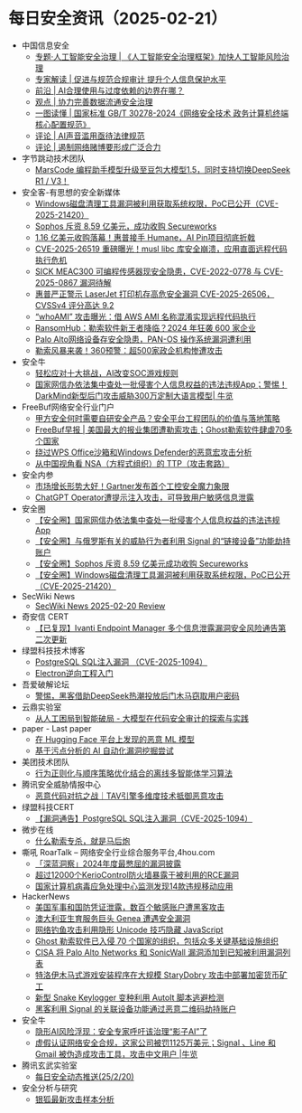 # 每日安全资讯（2025-02-21）

- 中国信息安全
  - [专题·人工智能安全治理 | 《人工智能安全治理框架》加快人工智能风险治理](https://mp.weixin.qq.com/s?__biz=MzA5MzE5MDAzOA==&mid=2664237109&idx=1&sn=9bef6f018d288a80e46abb3ee19293a6&chksm=8b580accbc2f83da6db6f93d51aa24cd468c27a5cae7d2428b560f1f8071f6af2c42d782838c&scene=58&subscene=0#rd)
  - [专家解读 | 促进与规范合规审计 提升个人信息保护水平](https://mp.weixin.qq.com/s?__biz=MzA5MzE5MDAzOA==&mid=2664237109&idx=2&sn=491b97663269c9eec4ba0c9c41ef93a5&chksm=8b580accbc2f83da88a31491680598911728e71883dc657fa575cec8bbf69f0c1606261dcac1&scene=58&subscene=0#rd)
  - [前沿 | AI合理使用与过度依赖的边界在哪？](https://mp.weixin.qq.com/s?__biz=MzA5MzE5MDAzOA==&mid=2664237109&idx=3&sn=2c0e4e40df4a10342c4532a9f622dcaf&chksm=8b580accbc2f83da351b38cde8da8225e5c9b272d3960114b7e3df9cb7e26f1d5dde3d7d7548&scene=58&subscene=0#rd)
  - [观点 | 协力完善数据流通安全治理](https://mp.weixin.qq.com/s?__biz=MzA5MzE5MDAzOA==&mid=2664237109&idx=4&sn=21ac92cf8dd1a6baab84b4b92f44839d&chksm=8b580accbc2f83da13dc61e0e681647ce41109ceffdfea64c209d0f956fe7958cc33f8a52c0e&scene=58&subscene=0#rd)
  - [一图读懂 | 国家标准 GB/T 30278-2024《网络安全技术 政务计算机终端核心配置规范》](https://mp.weixin.qq.com/s?__biz=MzA5MzE5MDAzOA==&mid=2664237109&idx=5&sn=a2f2bf6a676499db54b821c9f09879b6&chksm=8b580accbc2f83da196900e5aaf016e9b79ca430e644bd90df344bfaebe27dbe547f69889180&scene=58&subscene=0#rd)
  - [评论 | AI声音滥用亟待法律规范](https://mp.weixin.qq.com/s?__biz=MzA5MzE5MDAzOA==&mid=2664237109&idx=6&sn=d8e5fcfbf0615c314138901ee7297d18&chksm=8b580accbc2f83da7c6ab4cc0d790f9d9ba0dd2625777b9870812916c5213b31c02f2dfa15fa&scene=58&subscene=0#rd)
  - [评论 | 遏制网络赌博要形成广泛合力](https://mp.weixin.qq.com/s?__biz=MzA5MzE5MDAzOA==&mid=2664237109&idx=7&sn=cd7a172dafe27c02415b52ff32a60814&chksm=8b580accbc2f83da015b7e77439d414c8a81f289edf910ad1f0076dfadb0db2ff338742c7b3e&scene=58&subscene=0#rd)
- 字节跳动技术团队
  - [MarsCode 编程助手模型升级至豆包大模型1.5，同时支持切换DeepSeek R1 / V3！](https://mp.weixin.qq.com/s?__biz=MzI1MzYzMjE0MQ==&mid=2247513469&idx=1&sn=2c5462e2ba6b8bc073ec029eea74d2b2&chksm=e9d37e9fdea4f789144c6fa94ff28b27a473e57ed008928bcaa36ee2e6f283f010d9cb2cfdb8&scene=58&subscene=0#rd)
- 安全客-有思想的安全新媒体
  - [Windows磁盘清理工具漏洞被利用获取系统权限，PoC已公开（CVE-2025-21420）](https://www.anquanke.com/post/id/304552)
  - [Sophos 斥资 8.59 亿美元，成功收购 Secureworks](https://www.anquanke.com/post/id/304549)
  - [1.16 亿美元收购落幕！惠普接手 Humane，AI Pin项目彻底折戟](https://www.anquanke.com/post/id/304544)
  - [CVE-2025-26519 重磅曝光！musl libc 库安全崩溃，应用直面远程代码执行危机](https://www.anquanke.com/post/id/304540)
  - [SICK MEAC300 可编程传感器现安全隐患，CVE-2022-0778 与 CVE-2025-0867 漏洞待解](https://www.anquanke.com/post/id/304533)
  - [惠普严正警示 LaserJet 打印机存高危安全漏洞 CVE-2025-26506，CVSSv4 评分高达 9.2](https://www.anquanke.com/post/id/304530)
  - [“whoAMI” 攻击曝光：借 AWS AMI 名称混淆实现远程代码执行](https://www.anquanke.com/post/id/304527)
  - [RansomHub：勒索软件新王者降临？2024 年狂袭 600 家企业](https://www.anquanke.com/post/id/304524)
  - [Palo Alto网络设备存安全隐患，PAN-OS 操作系统漏洞遭利用](https://www.anquanke.com/post/id/304519)
  - [勒索风暴来袭！360预警：超500家政企机构惨遭攻击](https://www.anquanke.com/post/id/304514)
- 安全牛
  - [轻松应对十大挑战，AI改变SOC游戏规则](https://www.aqniu.com/homenews/108372.html)
  - [国家网信办依法集中查处一批侵害个人信息权益的违法违规App；警惕！DarkMind新型后门攻击威胁300万定制大语言模型| 牛览](https://www.aqniu.com/homenews/108371.html)
- FreeBuf网络安全行业门户
  - [甲方安全何时需要自研安全产品？安全平台工程团队的价值与落地策略](https://www.freebuf.com/articles/neopoints/422381.html)
  - [FreeBuf早报 | 美国最大的报业集团遭勒索攻击；Ghost勒索软件肆虐70多个国家](https://www.freebuf.com/news/422363.html)
  - [绕过WPS Office沙箱和Windows Defender的恶意宏攻击分析](https://www.freebuf.com/articles/system/422334.html)
  - [从中国视角看 NSA（方程式组织）的 TTP（攻击套路）](https://www.freebuf.com/articles/neopoints/422319.html)
- 安全内参
  - [市场增长形势大好！Gartner发布首个工控安全魔力象限](https://mp.weixin.qq.com/s?__biz=MzI4NDY2MDMwMw==&mid=2247513796&idx=1&sn=665cecd51410f16ae914041709714d9b&chksm=ebfaf1e4dc8d78f2bc6fc91fddc4df5f0cc81dcfe76b52ad52520bd3d74292ad0295ae317224&scene=58&subscene=0#rd)
  - [ChatGPT Operator遭提示注入攻击，可导致用户敏感信息泄露](https://mp.weixin.qq.com/s?__biz=MzI4NDY2MDMwMw==&mid=2247513796&idx=2&sn=ba2b242e56027782c2cd26d09b8f7782&chksm=ebfaf1e4dc8d78f20d7c13301d699d0ec66b3d8c43afa023f088883faf32aa6151bf114f3d03&scene=58&subscene=0#rd)
- 安全圈
  - [【安全圈】国家网信办依法集中查处一批侵害个人信息权益的违法违规App](https://mp.weixin.qq.com/s?__biz=MzIzMzE4NDU1OQ==&mid=2652067911&idx=1&sn=7e609708df11dd4fd5db116fdd3991fb&chksm=f36e7407c419fd11f509995f42fd78b962d0d5042fdd19ab0f08f5e11768da482d687ae8af39&scene=58&subscene=0#rd)
  - [【安全圈】与俄罗斯有关的威胁行为者利用 Signal 的“链接设备”功能劫持账户](https://mp.weixin.qq.com/s?__biz=MzIzMzE4NDU1OQ==&mid=2652067911&idx=2&sn=2bff61f8a1dd9ad950eef1a27e02540e&chksm=f36e7407c419fd11bddd155a792c8816fd53edac4c4194b898ae6169ae59861cf69c263d82c7&scene=58&subscene=0#rd)
  - [【安全圈】Sophos 斥资 8.59 亿美元成功收购 Secureworks](https://mp.weixin.qq.com/s?__biz=MzIzMzE4NDU1OQ==&mid=2652067911&idx=3&sn=6a03d738e3a7cb11f91482d431d77f9e&chksm=f36e7407c419fd11d28f3423d8620b3a9f58c5f7bbbb0bf5c688934b9213b434b86587957e30&scene=58&subscene=0#rd)
  - [【安全圈】Windows磁盘清理工具漏洞被利用获取系统权限，PoC已公开（CVE-2025-21420）](https://mp.weixin.qq.com/s?__biz=MzIzMzE4NDU1OQ==&mid=2652067911&idx=4&sn=dc16ae2f429d6a98d49cbc1c5cc21999&chksm=f36e7407c419fd1196a58b105fa5b30c3de21247a4b78a90055f53889859c5adda473b671537&scene=58&subscene=0#rd)
- SecWiki News
  - [SecWiki News 2025-02-20 Review](http://www.sec-wiki.com/?2025-02-20)
- 奇安信 CERT
  - [【已复现】Ivanti Endpoint Manager 多个信息泄露漏洞安全风险通告第二次更新](https://mp.weixin.qq.com/s?__biz=MzU5NDgxODU1MQ==&mid=2247503030&idx=1&sn=0ab060e1af22e4d3a4dac36f832ed14d&chksm=fe79e82ec90e6138ff406fd5c9a16c94d345f47a1983ba0c406a4f2dbf6397ce682893e7bdc0&scene=58&subscene=0#rd)
- 绿盟科技技术博客
  - [PostgreSQL SQL注入漏洞 （CVE-2025-1094）](https://blog.nsfocus.net/cve-2025-1094/)
  - [Electron逆向工程入门](https://blog.nsfocus.net/electron/)
- 吾爱破解论坛
  - [警惕，黑客借助DeepSeek热潮投放后门木马窃取用户密码](https://mp.weixin.qq.com/s?__biz=MjM5Mjc3MDM2Mw==&mid=2651141845&idx=1&sn=00adde86b4869e5c1115cdb56af5456a&chksm=bd50a6818a272f97791af86e3c71a3aa94d5c3b6ecb3b2d24c8e89c9effec7ecbf382c295d39&scene=58&subscene=0#rd)
- 云鼎实验室
  - [从人工困局到智能破局 - 大模型在代码安全审计的探索与实践](https://mp.weixin.qq.com/s?__biz=MzU3ODAyMjg4OQ==&mid=2247496212&idx=1&sn=9679d44147c2e4425b464e215ec4f69d&chksm=fd790e92ca0e878440b535cd69316dc0938d719a54d055b986c1e7f90c72a48568e6c6038fb5&scene=58&subscene=0#rd)
- paper - Last paper
  - [在 Hugging Face 平台上发现的恶意 ML 模型](https://paper.seebug.org/3286/)
  - [基于污点分析的 AI 自动化漏洞挖掘尝试](https://paper.seebug.org/3283/)
- 美团技术团队
  - [行为正则化与顺序策略优化结合的离线多智能体学习算法](https://mp.weixin.qq.com/s?__biz=MjM5NjQ5MTI5OA==&mid=2651779830&idx=1&sn=7c3e9c5745a8ff7deeb00db9da099361&chksm=bd122bbb8a65a2adac6c749f8edad51c237ae222745042817cd15c23a2776bf797be589b34af&scene=58&subscene=0#rd)
- 腾讯安全威胁情报中心
  - [恶意代码对抗之战｜TAV引擎多维度技术抵御恶意攻击](https://mp.weixin.qq.com/s?__biz=MzI5ODk3OTM1Ng==&mid=2247510086&idx=1&sn=640e732118114400bf37f66ee754ca49&chksm=ec9f7135dbe8f8235ee023714fa895602a5b00c0192f83ce6e7cf13f2ce5803644357dac9326&scene=58&subscene=0#rd)
- 绿盟科技CERT
  - [【漏洞通告】PostgreSQL SQL注入漏洞（CVE-2025-1094）](https://mp.weixin.qq.com/s?__biz=Mzk0MjE3ODkxNg==&mid=2247488985&idx=1&sn=b62cb34bf017a9a433ab68cdb21937e7&chksm=c2c642d2f5b1cbc48cf5257b459d8294e87a1f6c8edc25716ae7c64d347cbc8f76b502fb87ca&scene=58&subscene=0#rd)
- 微步在线
  - [什么勒索专杀，就是马后炮](https://mp.weixin.qq.com/s?__biz=MzI5NjA0NjI5MQ==&mid=2650183188&idx=1&sn=1e3db0a27101738645b962d1c38468a1&chksm=f4486da8c33fe4bee62be7a1d914c80ebcea68ef473267fb445fc362be45b0b1c45e4efe35d0&scene=58&subscene=0#rd)
- 嘶吼 RoarTalk – 网络安全行业综合服务平台,4hou.com
  - [「深蓝洞察」2024年度最憋屈的漏洞披露](https://www.4hou.com/posts/Aro9)
  - [超过12000个KerioControl防火墙暴露于被利用的RCE漏洞](https://www.4hou.com/posts/0MMN)
  - [国家计算机病毒应急处理中心监测发现14款违规移动应用](https://www.4hou.com/posts/xy5l)
- HackerNews
  - [美国军事和国防凭证泄露，数百个敏感账户遭黑客攻击](https://hackernews.cc/archives/57455)
  - [澳大利亚生育服务巨头 Genea 遭遇安全漏洞](https://hackernews.cc/archives/57452)
  - [网络钓鱼攻击利用隐形 Unicode 技巧隐藏 JavaScript](https://hackernews.cc/archives/57449)
  - [Ghost 勒索软件已入侵 70 个国家的组织，包括众多关键基础设施组织](https://hackernews.cc/archives/57446)
  - [CISA 将 Palo Alto Networks 和 SonicWall 漏洞添加到已知被利用漏洞列表](https://hackernews.cc/archives/57443)
  - [特洛伊木马式游戏安装程序在大规模 StaryDobry 攻击中部署加密货币矿工](https://hackernews.cc/archives/57441)
  - [新型 Snake Keylogger 变种利用 AutoIt 脚本逃避检测](https://hackernews.cc/archives/57437)
  - [黑客利用 Signal 的关联设备功能通过恶意二维码劫持账户](https://hackernews.cc/archives/57433)
- 安全牛
  - [隐形AI风险浮现：安全专家呼吁该治理“影子AI”了](https://mp.weixin.qq.com/s?__biz=MjM5Njc3NjM4MA==&mid=2651135181&idx=1&sn=8012d75eb2bd6b48b49db23101fb9d86&chksm=bd15ac1e8a622508be4c0d83959d6ace921684dfd773c3b36616e5d7e00f32e92928f4ad87e5&scene=58&subscene=0#rd)
  - [虚假认证网络安全合规，这家公司被罚1125万美元；Signal 、Line 和Gmail 被伪造成攻击工具，攻击中文用户 |牛览](https://mp.weixin.qq.com/s?__biz=MjM5Njc3NjM4MA==&mid=2651135181&idx=2&sn=e78259a8d87bdcc6a618ee74b674d9cb&chksm=bd15ac1e8a622508992c7a4fa208a1c56528b5557348a2e4d04b0e5490804dad49dc44525707&scene=58&subscene=0#rd)
- 腾讯玄武实验室
  - [每日安全动态推送(25/2/20)](https://mp.weixin.qq.com/s?__biz=MzA5NDYyNDI0MA==&mid=2651960029&idx=1&sn=6615bf58bf65cfd04c63bc3aaa71cb42&chksm=8baed242bcd95b54f68670b74b796392f2f0994bf34f43ca8917fa1bef273b6ee1a88f6e0089&scene=58&subscene=0#rd)
- 安全分析与研究
  - [银狐最新攻击样本分析](https://mp.weixin.qq.com/s?__biz=MzA4ODEyODA3MQ==&mid=2247490603&idx=1&sn=b139d45001a817c183207355d7e5eff7&chksm=902fb303a7583a15aa82d20feb85df4e51035641845c20b1439c7c8cc98a73b285eedc03e9e6&scene=58&subscene=0#rd)

